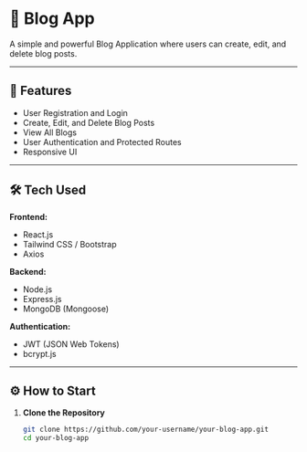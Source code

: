 # 📝 Blog App

A simple and powerful Blog Application where users can create, edit, and delete blog posts.

---

## 🚀 Features

- User Registration and Login
- Create, Edit, and Delete Blog Posts
- View All Blogs
- User Authentication and Protected Routes
- Responsive UI

---

## 🛠️ Tech Used

**Frontend:**
- React.js
- Tailwind CSS / Bootstrap
- Axios

**Backend:**
- Node.js
- Express.js
- MongoDB (Mongoose)

**Authentication:**
- JWT (JSON Web Tokens)
- bcrypt.js

---

## ⚙️ How to Start

1. **Clone the Repository**
   ```bash
   git clone https://github.com/your-username/your-blog-app.git
   cd your-blog-app
